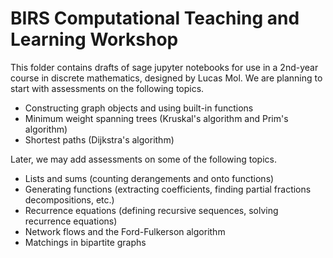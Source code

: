 # BIRS Computational Teaching and Learning Workshop

This folder contains drafts of sage jupyter notebooks for use in a 2nd-year course in discrete mathematics, designed by Lucas Mol.  We are planning to start with assessments on the following topics.
- Constructing graph objects and using built-in functions
- Minimum weight spanning trees (Kruskal's algorithm and Prim's algorithm)
- Shortest paths (Dijkstra's algorithm)

Later, we may add assessments on some of the following topics.
- Lists and sums (counting derangements and onto functions)
- Generating functions (extracting coefficients, finding partial fractions decompositions, etc.)
- Recurrence equations (defining recursive sequences, solving recurrence equations)
- Network flows and the Ford-Fulkerson algorithm
- Matchings in bipartite graphs
